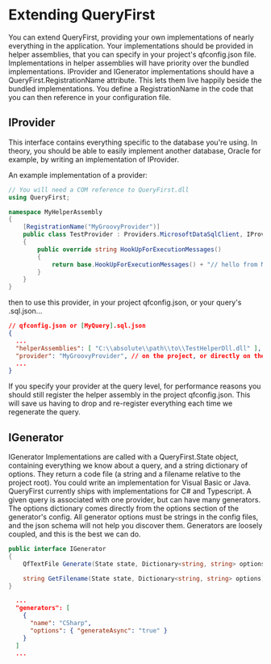 # Extending QueryFirst

You can extend QueryFirst, providing your own implementations of nearly everything in the application. Your implementations should be provided in helper assemblies, that you can specify in your project's qfconfig.json file. Implementations in helper assemblies will have priority over the bundled implementations. IProvider and IGenerator implementations should have a QueryFirst.RegistrationName attribute. This lets them live happily beside the bundled implementations. You define a RegistrationName in the code that you can then reference in your configuration file.

## IProvider

This interface contains everything specific to the database you're using. In theory, you should be able to easily implement another database, Oracle for example, by writing an implementation of IProvider.

An example implementation of a provider:

```csharp
// You will need a COM reference to QueryFirst.dll
using QueryFirst;

namespace MyHelperAssembly
{
    [RegistrationName("MyGroovyProvider")]
    public class TestProvider : Providers.MicrosoftDataSqlClient, IProvider
    {
        public override string HookUpForExecutionMessages()
        {
            return base.HookUpForExecutionMessages() + "// hello from MyGroovyProvider";
        }
    }
}
```

then to use this provider, in your project qfconfig.json, or your query's .sql.json...

```json
// qfconfig.json or [MyQuery].sql.json
{
  ...
  "helperAssemblies": [ "C:\\absolute\\path\\to\\TestHelperDll.dll" ], // at the project level
  "provider": "MyGroovyProvider", // on the project, or directly on the query.
  ...
}
```

If you specify your provider at the query level, for performance reasons you should still register the helper assembly in the project qfconfig.json. This will save us having to drop and re-register everything each time we regenerate the query.

## IGenerator

IGenerator Implementations are called with a QueryFirst.State object, containing everything we know about a query, and a string dictionary of options. They return a code file (a string and a filename relative to the project root). You could write an implementation for Visual Basic or Java. QueryFirst currently ships with implementations for C# and Typescript. A given query is associated with one provider, but can have many generators. The options dictionary comes directly from the options section of the generator's config. All generator options must be strings in the config files, and the json schema will not help you discover them. Generators are loosely coupled, and this is the  best we can do.

```csharp
public interface IGenerator
{
    QfTextFile Generate(State state, Dictionary<string, string> options);

    string GetFilename(State state, Dictionary<string, string> options);
}
```

```json
  ...
  "generators": [
    {
      "name": "CSharp",
      "options": { "generateAsync": "true" }
    }
  ]
  ...
```